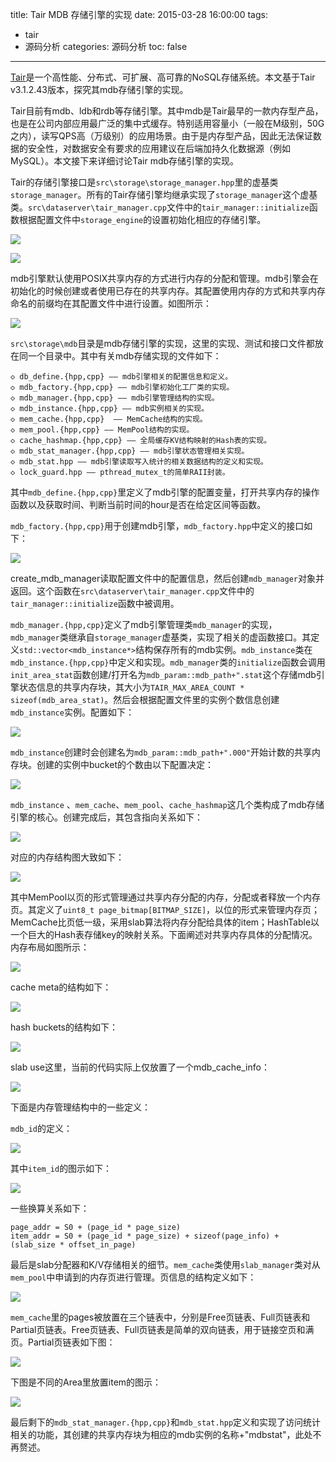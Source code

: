 title: Tair MDB 存储引擎的实现
date: 2015-03-28 16:00:00
tags:
- tair
- 源码分析
categories: 源码分析
toc: false
---

[Tair](http://tair.taobao.org/)是一个高性能、分布式、可扩展、高可靠的NoSQL存储系统。本文基于Tair v3.1.2.43版本，探究其mdb存储引擎的实现。

Tair目前有mdb、ldb和rdb等存储引擎。其中mdb是Tair最早的一款内存型产品，也是在公司内部应用最广泛的集中式缓存。特别适用容量小（一般在M级别，50G之内），读写QPS高（万级别）的应用场景。由于是内存型产品，因此无法保证数据的安全性，对数据安全有要求的应用建议在后端加持久化数据源（例如MySQL）。本文接下来详细讨论Tair mdb存储引擎的实现。

Tair的存储引擎接口是`src\storage\storage_manager.hpp`里的虚基类`storage_manager`。所有的Tair存储引擎均继承实现了`storage_manager`这个虚基类。`src\dataserver\tair_manager.cpp`文件中的`tair_manager::initialize`函数根据配置文件中`storage_engine`的设置初始化相应的存储引擎。

![](/images/35/1.png)

![](/images/35/2.png)

<!-- more -->

mdb引擎默认使用POSIX共享内存的方式进行内存的分配和管理。mdb引擎会在初始化的时候创建或者使用已存在的共享内存。其配置使用内存的方式和共享内存命名的前缀均在其配置文件中进行设置。如图所示：

![](/images/35/3.png)

`src\storage\mdb`目录是mdb存储引擎的实现，这里的实现、测试和接口文件都放在同一个目录中。其中有关mdb存储实现的文件如下：

	◇ db_define.{hpp,cpp} —— mdb引擎相关的配置信息和定义。
	◇ mdb_factory.{hpp,cpp} —— mdb引擎初始化工厂类的实现。
	◇ mdb_manager.{hpp,cpp} —— mdb引擎管理结构的实现。
	◇ mdb_instance.{hpp,cpp} —— mdb实例相关的实现。
	◇ mem_cache.{hpp,cpp}  —— MemCache结构的实现。
	◇ mem_pool.{hpp,cpp} —— MemPool结构的实现。
	◇ cache_hashmap.{hpp,cpp} —— 全局缓存KV结构映射的Hash表的实现。
	◇ mdb_stat_manager.{hpp,cpp} —— mdb引擎状态管理相关实现。
	◇ mdb_stat.hpp —— mdb引擎读取写入统计的相关数据结构的定义和实现。
	◇ lock_guard.hpp —— pthread_mutex_t的简单RAII封装。

其中`mdb_define.{hpp,cpp}`里定义了mdb引擎的配置变量，打开共享内存的操作函数以及获取时间、判断当前时间的hour是否在给定区间等函数。

`mdb_factory.{hpp,cpp}`用于创建mdb引擎，`mdb_factory.hpp`中定义的接口如下：

![](/images/35/4.png)

create_mdb_manager读取配置文件中的配置信息，然后创建`mdb_manager`对象并返回。这个函数在`src\dataserver\tair_manager.cpp`文件中的`tair_manager::initialize`函数中被调用。

`mdb_manager.{hpp,cpp}`定义了mdb引擎管理类`mdb_manager`的实现，`mdb_manager`类继承自`storage_manager`虚基类，实现了相关的虚函数接口。其定义`std::vector<mdb_instance*>`结构保存所有的mdb实例。`mdb_instance`类在`mdb_instance.{hpp,cpp}`中定义和实现。`mdb_manager`类的`initialize`函数会调用`init_area_stat`函数创建/打开名为`mdb_param::mdb_path+".stat`这个存储mdb引擎状态信息的共享内存块，其大小为`TAIR_MAX_AREA_COUNT * sizeof(mdb_area_stat)`。然后会根据配置文件里的实例个数信息创建`mdb_instance`实例。配置如下：

![](/images/35/5.png)

`mdb_instance`创建时会创建名为`mdb_param::mdb_path+".000"`开始计数的共享内存块。创建的实例中bucket的个数由以下配置决定：

![](/images/35/6.png)

`mdb_instance` 、`mem_cache`、`mem_pool`、`cache_hashmap`这几个类构成了mdb存储引擎的核心。创建完成后，其包含指向关系如下：

![](/images/35/7.png)

对应的内存结构图大致如下：

![](/images/35/8.png)

其中MemPool以页的形式管理通过共享内存分配的内存，分配或者释放一个内存页。其定义了`uint8_t page_bitmap[BITMAP_SIZE]`，以位的形式来管理内存页；MemCache比页低一级，采用slab算法将内存分配给具体的item；HashTable以一个巨大的Hash表存储key的映射关系。下面阐述对共享内存具体的分配情况。内存布局如图所示：

![](/images/35/9.png)

cache meta的结构如下：

![](/images/35/10.png)

hash buckets的结构如下：

![](/images/35/11.png)

slab use这里，当前的代码实际上仅放置了一个mdb_cache_info：

![](/images/35/12.png)

下面是内存管理结构中的一些定义：

`mdb_id`的定义：

![](/images/35/13.png)

其中`item_id`的图示如下：

![](/images/35/14.png)

一些换算关系如下：

	page_addr = S0 + (page_id * page_size)
	item_addr = S0 + (page_id * page_size) + sizeof(page_info) + (slab_size * offset_in_page)

最后是slab分配器和K/V存储相关的细节。`mem_cache`类使用`slab_manager`类对从`mem_pool`中申请到的内存页进行管理。页信息的结构定义如下：

![](/images/35/15.png)

`mem_cache`里的pages被放置在三个链表中，分别是Free页链表、Full页链表和Partial页链表。Free页链表、Full页链表是简单的双向链表，用于链接空页和满页。Partial页链表如下图：

![](/images/35/16.png)

下图是不同的Area里放置item的图示：

![](/images/35/17.png)

最后剩下的`mdb_stat_manager.{hpp,cpp}`和`mdb_stat.hpp`定义和实现了访问统计相关的功能，其创建的共享内存块为相应的mdb实例的名称+"mdbstat"，此处不再赘述。
